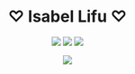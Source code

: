 <h1 align="center">♡ Isabel Lifu ♡</h1>


<p align="center">
  <a href="https://github.com/Isabel-Lifu-211207-XPrado"><img src="https://gpvc.arturio.dev/Isabel-Lifu-211207-XPrado"></a> <!--Profile views-->
  <a href="mailto:ba004745@bac.qld.edu.au"><img src="https://img.shields.io/badge/Contact_me-here-purple.svg"></a> <!--Contact-->
  <a href="https://github.com/TurnipGuy30"><img src="https://img.shields.io/badge/Shoutout%20to-TurnipGuy30-navy"></a> <!--Shoutout-->
</p>


<p align="center">
  <a href=""><img src="https://hacked-github-stat-trophies.vercel.app/?username=Isabel-Lifu-211207-XPrado&column=4&title=AllSuperRank,MultiLanguage,Commit,Stars,Followers,PullRequest,Repositories,Issues&theme=darkhub"></a> <!--Trophies-->
</p>


<!--
  ~ README created by @TurnipGuy30 ~ Find me at GitHub.com/TurnipGuy30 ~ 
  ~ SPECIAL THANKS TO TurnipGuy30 FOR CREATING MY PROFILE'S README FILE ~
-->
